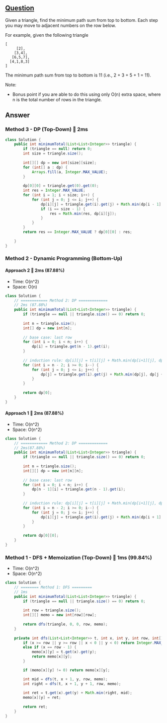 ## [Question](https://leetcode.com/problems/triangle/)

Given a triangle, find the minimum path sum from top to bottom. Each step you may move to adjacent numbers on the row below.

For example, given the following triangle
```
[
     [2],
    [3,4],
   [6,5,7],
  [4,1,8,3]
]
```
The minimum path sum from top to bottom is 11 (i.e., 2 + 3 + 5 + 1 = 11).

Note:

- Bonus point if you are able to do this using only O(n) extra space, where n is the total number of rows in the triangle.

## Answer
### Method 3 - DP (Top-Down) :rocket: 2ms
```java
class Solution {
    public int minimumTotal(List<List<Integer>> triangle) {
        if (triangle == null) return 0;
        int size = triangle.size();
        
        int[][] dp = new int[size][size];
        for (int[] a : dp) {
            Arrays.fill(a, Integer.MAX_VALUE);
        }
        
        dp[0][0] = triangle.get(0).get(0);
        int res = Integer.MAX_VALUE;
        for (int i = 1; i < size; i++) {
            for (int j = 0; j <= i; j++) {
                dp[i][j] = triangle.get(i).get(j) + Math.min(dp[i - 1][j], j == 0 ? Integer.MAX_VALUE : dp[i - 1][j - 1]);
                if (i == size - 1) {
                    res = Math.min(res, dp[i][j]);
                }
            }
        }
        return res == Integer.MAX_VALUE ? dp[0][0] : res;
        
    }
}
```
### Method 2 - Dynamic Programming (Bottom-Up)
#### Approach 2 :rocket: 2ms (87.88%)
- Time: O(n^2)
- Space: O(n)
```java
class Solution {
    // ============ Method 2: DP =============
    // 2ms (87.88%)
    public int minimumTotal(List<List<Integer>> triangle) {
        if (triangle == null || triangle.size() == 0) return 0;
        
        int n = triangle.size();
        int[] dp = new int[n];
        
        // base case: last row
        for (int i = 0; i < n; i++) {
            dp[i] = triangle.get(n - 1).get(i);
        }
        
        // induction rule: dp[i][j] = t[i][j] + Math.min(dp[i+1][j], dp[i+1][j+1])
        for (int i = n - 2; i >= 0; i--) {
            for (int j = 0; j <= i; j++) {
                dp[j] = triangle.get(i).get(j) + Math.min(dp[j], dp[j + 1]);
            }
        }
        
        return dp[0];
    }
}
```
#### Approach 1 :rocket: 2ms (87.88%)
- Time: O(n^2)
- Space: O(n^2)
```java
class Solution {
    // ============ Method 2: DP =============
    // 2ms(87.88%)
    public int minimumTotal(List<List<Integer>> triangle) {
        if (triangle == null || triangle.size() == 0) return 0;
        
        int n = triangle.size();
        int[][] dp = new int[n][n];
        
        // base case: last row
        for (int i = 0; i < n; i++) {
            dp[n - 1][i] = triangle.get(n - 1).get(i);
        }
        
        // induction rule: dp[i][j] = t[i][j] + Math.min(dp[i+1][j], dp[i+1][j+1])
        for (int i = n - 2; i >= 0; i--) {
            for (int j = 0; j <= i; j++) {
                dp[i][j] = triangle.get(i).get(j) + Math.min(dp[i + 1][j], dp[i + 1][j+1]);
            }
        }
        
        return dp[0][0];
    }
}
```
### Method 1 - DFS + Memoization (Top-Down) :rocket: 1ms (99.84%)
- Time:  O(n^2)
- Space: O(n^2)
```java
class Solution {
    // ======== Method 1: DFS =========
    // 1ms
    public int minimumTotal(List<List<Integer>> triangle) {
        if (triangle == null || triangle.size() == 0) return 0;
        
        int row = triangle.size();
        int[][] memo = new int[row][row];
        
        return dfs(triangle, 0, 0, row, memo);
    }
    
    private int dfs(List<List<Integer>> t, int x, int y, int row, int[][] memo) {
        if (x >= row || y >= row || x < 0 || y < 0) return Integer.MAX_VALUE;
        else if (x == row - 1) {
            memo[x][y] = t.get(x).get(y);    
            return memo[x][y];
        }

        if (memo[x][y] != 0) return memo[x][y];

        int mid = dfs(t, x + 1, y, row, memo);
        int right = dfs(t, x + 1, y + 1, row, memo);
        
        int ret = t.get(x).get(y) + Math.min(right, mid);
        memo[x][y] = ret;
        
        return ret;
    }
}
```
